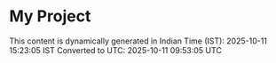 # My Project

This content is dynamically generated in Indian Time (IST): 2025-10-11 15:23:05 IST
Converted to UTC: 2025-10-11 09:53:05 UTC
